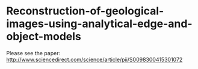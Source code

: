 # Reconstruction-of-geological-images-using-analytical-edge-and-object-models
Please see the paper: http://www.sciencedirect.com/science/article/pii/S0098300415301072
